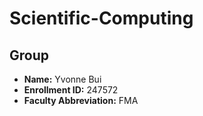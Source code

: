 # Scientific-Computing

## Group
- **Name:** Yvonne Bui
- **Enrollment ID:** 247572
- **Faculty Abbreviation:** FMA
